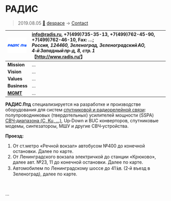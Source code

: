 # РАДИС
> 2019.08.05 [🚀](../../index/index.md) [despace](../index.md) → [Contact](../contact.md)

|[![](../f/con/r/radis_logo1_thumb.png)](../f/con/r/radis_logo1.png)|<info@radis.ru>, +7(499)735-35-13, +7(499)762-45-90, +7(499)762-46-10, Fax: …;<br> *Россия, 124460, Зеленоград, Зеленоградский АО, 4‑й Западный пр‑д, 8, стр. 1*<br> 【<http://www.radis.ru/>】|
|:--|:--|
|**Mission**|…|
|**Vision**|…|
|**Values**|…|
|**Business**|…|
|**[MGMT](../mgmt.md)**|…|

**РАДИС Лтд** специализируется на разработке и производстве оборудования для систем [спутниковой и радиорелейной связи](../comms.md): полупроводниковых (твердотельных) усилителей мощности (SSPA) [СВЧ‑диапазона (C, Ku, …)](../rf.md), Up‑Down и BUC конверторов, спутниковые модемы, синтезатороы, МШУ и другие СВЧ‑устройства.

**Проезд:**

   1. От ст.метро «Речной вокзал» автобусом №400 до конечной остановки. Далее по карте.
   1. От Ленинградского вокзала электричкой до станции «Крюково», далее авт. №23, 11 до конечной остановки. Далее по карте.
   1. Автомобилем по Ленинградскому шоссе до 41 ㎞. (2‑й въезд в Зеленоград), далее по карте.

<p style="page-break-after:always"> </p>

…
